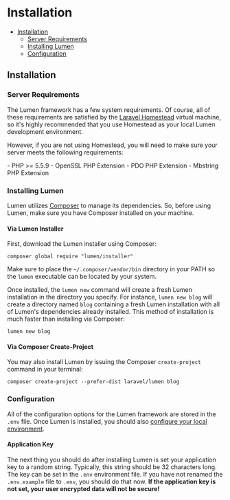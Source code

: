 # Installation

- [Installation](#installation)
    - [Server Requirements](#server-requirements)
    - [Installing Lumen](#installing-lumen)
    - [Configuration](#confiugration)

<a name="installation"></a>
## Installation

<a name="server-requirements"></a>
### Server Requirements

The Lumen framework has a few system requirements. Of course, all of these requirements are satisfied by the [Laravel Homestead](/docs/{{version}}/homestead) virtual machine, so it's highly recommended that you use Homestead as your local Lumen development environment.

However, if you are not using Homestead, you will need to make sure your server meets the following requirements:

<div class="content-list" markdown="1">
- PHP >= 5.5.9
- OpenSSL PHP Extension
- PDO PHP Extension
- Mbstring PHP Extension
</div>

<a name="installing-lumen"></a>
### Installing Lumen

Lumen utilizes [Composer](http://getcomposer.org) to manage its dependencies. So, before using Lumen, make sure you have Composer installed on your machine.

#### Via Lumen Installer

First, download the Lumen installer using Composer:

    composer global require "lumen/installer"

Make sure to place the `~/.composer/vendor/bin` directory in your PATH so the `lumen` executable can be located by your system.

Once installed, the `lumen new` command will create a fresh Lumen installation in the directory you specify. For instance, `lumen new blog` will create a directory named `blog` containing a fresh Lumen installation with all of Lumen's dependencies already installed. This method of installation is much faster than installing via Composer:

    lumen new blog

#### Via Composer Create-Project

You may also install Lumen by issuing the Composer `create-project` command in your terminal:

    composer create-project --prefer-dist laravel/lumen blog

<a name="configuration"></a>
### Configuration

All of the configuration options for the Lumen framework are stored in the `.env` file. Once Lumen is installed, you should also [configure your local environment](/docs/{{version}}/configuration#environment-configuration).

#### Application Key

The next thing you should do after installing Lumen is set your application key to a random string. Typically, this string should be 32 characters long. The key can be set in the `.env` environment file. If you have not renamed the `.env.example` file to `.env`, you should do that now. **If the application key is not set, your user encrypted data will not be secure!**
